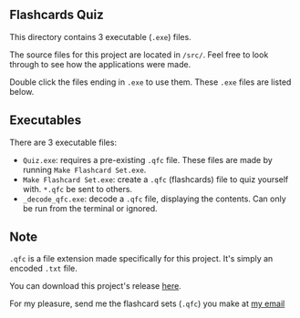 Flashcards Quiz
-------------------------------------------------------------

This directory contains 3 executable (`.exe`) files.

The source files for this project are located in `/src/`.
Feel free to look through to see how the applications were made.

Double click the files ending in `.exe` to use them. These `.exe` files are listed below.

Executables
-------------------------------------------------------------

There are 3 executable files:
- `Quiz.exe`: requires a pre-existing `.qfc` file. These files are made by running `Make Flashcard Set.exe`.
- `Make Flashcard Set.exe`: create a `.qfc` (flashcards) file to quiz yourself with. `*.qfc` be sent to others.
- `_decode_qfc.exe`: decode a `.qfc` file, displaying the contents. Can only be run from the terminal or ignored.

Note
-------------------------------------------------------------

`.qfc` is a file extension made specifically for this project. It's simply an encoded `.txt` file.

You can download this project's release [here](https://github.com/MihaiZecheru/Flashcards-Quiz/releases/download/FlashcardsQuiz/cpp_quiz.zip).

For my pleasure, send me the flashcard sets (`.qfc`) you make at [my email](mihai@mzecheru.com)
